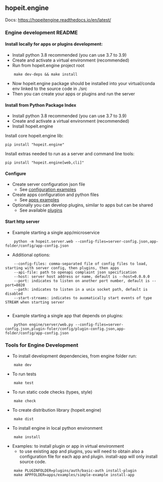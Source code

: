 ## hopeit.engine

Docs: https://hopeitengine.readthedocs.io/en/latest/


### Engine development README

#### Install locally for apps or plugins development:
- Install python 3.8 recommended (you can use 3.7 to 3.9)
- Create and activate a virtual environment (recommended)
- Run from hopeit.engine project root
```
    make dev-deps && make install
```
- Now hopeit.engine package should be installed into your virtual/conda env linked to the source code in ./src
- Then you can create your apps or plugins and run the server

#### Install from Python Package Index

- Install python 3.8 recommended (you can use 3.7 to 3.9)
- Create and activate a virtual environment (recommended)
- Install hopeit.engine

Install core hopeit.engine lib:
```
pip install "hopeit.engine"
```
Install extras needed to run as a server and command line tools:
```
pip install "hopeit.engine[web,cli]"
```

#### Configure
- Create server configuration json file
    - See [configuration examples](./config/)
- Create apps configuration and python files
    - See [apps examples](../apps/examples/)
- Optionally you can develop plugins, similar to apps but can be shared
    - See available [plugins](../plugins/)

#### Start http server
- Example starting a single app/microservice
```
    python -m hopeit.server.web --config-files=server-config.json,app-folder/config/app-config.json
```

- Additional options:
```
    --config-files: comma-separated file of config files to load, starting with server config, then plugins, then apps
    --api-file: path to openapi complaint json specification
    --host: server host address or name, default is --host=0.0.0.0
    --port: indicates to listen on another port number, default is --port=8020
    --path: indicates to listen in a unix socket path, default is disabled    
    --start-streams: indicates to auomatically start events of type STREAM when starting server
    
```

- Example starting a single app that depends on plugins:
```
    python engine/server/web.py --config-files=server-config.json,plugin-foler/config/plugin-config.json,app-folder/config/app-config.json
```

### Tools for Engine Development

- To install development dependencies, from engine folder run:
```
    make dev
```

- To run tests
```
    make test
```

- To run static code checks (types, style)
```
    make check
```

- To create distribution library (hopeit.engine)
```
    make dist
```

- To install engine in local python environment
```
    make install
```

- Examples: to install plugin or app in virtual environment
    - to use existing app and plugins, you will need to obtain also a configuration file for each app and plugin. install-app will only install source code.
```
    make PLUGINFOLDER=plugins/auth/basic-auth install-plugin
    make APPFOLDER=apps/examples/simple-example install-app
```
